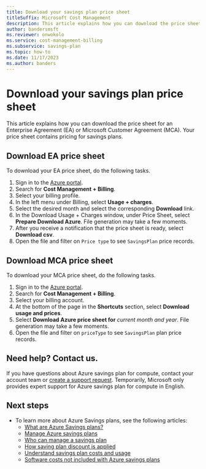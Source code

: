 ```yaml
---
title: Download your savings plan price sheet
titleSuffix: Microsoft Cost Management
description: This article explains how you can download the price sheet for an Enterprise Agreement (EA) or Microsoft Customer Agreement (MCA).
author: bandersmsft
ms.reviewer: onwokolo
ms.service: cost-management-billing
ms.subservice: savings-plan
ms.topic: how-to
ms.date: 11/17/2023
ms.author: banders
---
```


# Download your savings plan price sheet

This article explains how you can download the price sheet for an Enterprise Agreement (EA) or Microsoft Customer Agreement (MCA). Your price sheet contains pricing for savings plans.

## Download EA price sheet

To download your EA price sheet, do the following tasks.

1. Sign in to the [Azure portal](https://portal.azure.com/).
2. Search for **Cost Management + Billing**.
3. Select your billing profile.
4. In the left menu under Billing, select **Usage + charges**.
5. Select the desired month and select the corresponding **Download** link.
6. In the Download Usage + Charges window, under Price Sheet, select **Prepare Download Azure**. File generation may take a few moments.
7. After you receive a notification that the price sheet is ready, select **Download csv**.
8. Open the file and filter on `Price type` to see `SavingsPlan` price records.

## Download MCA price sheet

To download your MCA price sheet, do the following tasks.

1. Sign in to the [Azure portal](https://portal.azure.com/).
2. Search for **Cost Management + Billing**.
3. Select your billing account.
4. At the bottom of the page in the **Shortcuts** section, select **Download usage and prices**.
5. Select **Download Azure price sheet for** _current month and year_. File generation may take a few moments.
6. Open the file and filter on `priceType` to see `SavingsPlan` plan price records.

## Need help? Contact us.

If you have questions about Azure savings plan for compute, contact your account team or [create a support request](https://portal.azure.com/#blade/Microsoft_Azure_Support/HelpAndSupportBlade/newsupportrequest). Temporarily, Microsoft only provides expert support for Azure savings plan for compute in English.

## Next steps

- To learn more about Azure Savings plans, see the following articles:
  - [What are Azure Savings plans?](savings-plan-compute-overview.md)
  - [Manage Azure savings plans](manage-savings-plan.md)
  - [Who can manage a savings plan](manage-savings-plan.md#who-can-manage-a-savings-plan)
  - [How saving plan discount is applied](discount-application.md)
  - [Understand savings plan costs and usage](utilization-cost-reports.md)
  - [Software costs not included with Azure savings plans](software-costs-not-included.md)